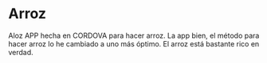 # Arroz
Aloz
APP hecha en CORDOVA para hacer arroz. 
La app bien, el método para hacer arroz lo he cambiado a uno más óptimo. 
El arroz está bastante rico en verdad.
